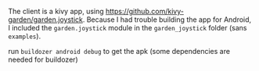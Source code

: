 The client is a kivy app, using https://github.com/kivy-garden/garden.joystick. Because I had trouble building the app for Android, I included the `garden.joystick` module in the `garden_joystick` folder (sans `examples`).

run `buildozer android debug` to get the apk (some dependencies are needed for buildozer)